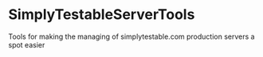 SimplyTestableServerTools
=========================

Tools for making the managing of simplytestable.com production servers a spot easier